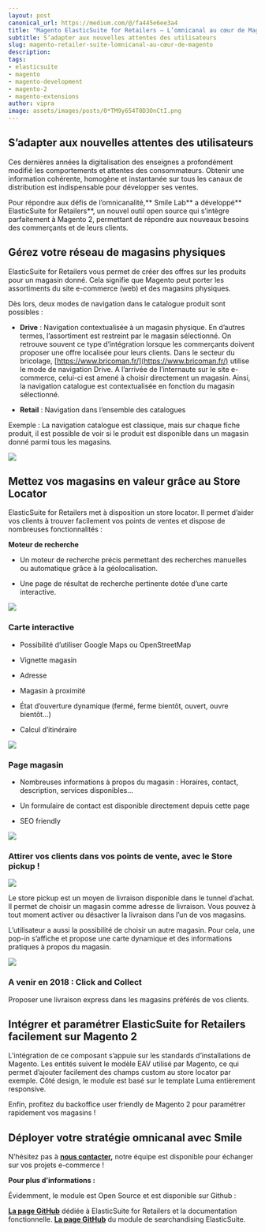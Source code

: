 ```yaml
---
layout: post
canonical_url: https://medium.com/@/fa445e6ee3a4
title: "Magento ElasticSuite for Retailers — L’omnicanal au cœur de Magento"
subtitle: S’adapter aux nouvelles attentes des utilisateurs
slug: magento-retailer-suite-lomnicanal-au-cœur-de-magento
description:
tags:
- elasticsuite
- magento
- magento-development
- magento-2
- magento-extensions
author: vipra
image: assets/images/posts/0*TM9y654T0D3OnCtI.png
---
```


## S’adapter aux nouvelles attentes des utilisateurs

Ces dernières années la digitalisation des enseignes a profondément modifié les comportements et attentes des consommateurs. Obtenir une information cohérente, homogène et instantanée sur tous les canaux de distribution est indispensable pour développer ses ventes.

Pour répondre aux défis de l’omnicanalité,** Smile Lab** a développé** ElasticSuite for Retailers**, un nouvel outil open source qui s’intègre parfaitement à Magento 2, permettant de répondre aux nouveaux besoins des commerçants et de leurs clients.

## Gérez votre réseau de magasins physiques

ElasticSuite for Retailers vous permet de créer des offres sur les produits pour un magasin donné. Cela signifie que Magento peut porter les assortiments du site e-commerce (web) et des magasins physiques.

Dès lors, deux modes de navigation dans le catalogue produit sont possibles :

* **Drive** : Navigation contextualisée à un magasin physique. En d’autres termes, l’assortiment est restreint par le magasin sélectionné.
On retrouve souvent ce type d’intégration lorsque les commerçants doivent proposer une offre localisée pour leurs clients. Dans le secteur du bricolage, [https://www.bricoman.fr/](https://www.bricoman.fr/) utilise le mode de navigation Drive. A l’arrivée de l’internaute sur le site e-commerce, celui-ci est amené à choisir directement un magasin. Ainsi, la navigation catalogue est contextualisée en fonction du magasin sélectionné.

* **Retail** : Navigation dans l’ensemble des catalogues

Exemple : La navigation catalogue est classique, mais sur chaque fiche produit, il est possible de voir si le produit est disponible dans un magasin donné parmi tous les magasins.

![](/assets/images/posts/0*9MrOJmKna-XrGkj0.png)

## Mettez vos magasins en valeur grâce au Store Locator

ElasticSuite for Retailers met à disposition un store locator. Il permet d’aider vos clients à trouver facilement vos points de ventes et dispose de nombreuses fonctionnalités :

**Moteur de recherche**

* Un moteur de recherche précis permettant des recherches manuelles ou automatique grâce à la géolocalisation.

* Une page de résultat de recherche pertinente dotée d’une carte interactive.

![](/assets/images/posts/0*FTdbFa8kfNKKaX3O.png)

### Carte interactive

* Possibilité d’utiliser Google Maps ou OpenStreetMap

* Vignette magasin

* Adresse

* Magasin à proximité

* État d’ouverture dynamique (fermé, ferme bientôt, ouvert, ouvre bientôt…)

* Calcul d’itinéraire

![](/assets/images/posts/1*osLLtDTzVqUpnaUNrZm2og.png)

### Page magasin

* Nombreuses informations à propos du magasin : Horaires, contact, description, services disponibles…

* Un formulaire de contact est disponible directement depuis cette page

* SEO friendly

![](/assets/images/posts/0*uhPkitgRBOMrXJu5.png)

### Attirer vos clients dans vos points de vente, avec le Store pickup !

![](/assets/images/posts/0*An0yk2UIBtc8xpTI.png)

Le store pickup est un moyen de livraison disponible dans le tunnel d’achat. Il permet de choisir un magasin comme adresse de livraison. Vous pouvez à tout moment activer ou désactiver la livraison dans l’un de vos magasins.

L’utilisateur a aussi la possibilité de choisir un autre magasin. Pour cela, une pop-in s’affiche et propose une carte dynamique et des informations pratiques à propos du magasin.

![](/assets/images/posts/0*wnWWi9ZhlEzmMizE.png)

### A venir en 2018 : Click and Collect

Proposer une livraison express dans les magasins préférés de vos clients.

## Intégrer et paramétrer ElasticSuite for Retailers facilement sur Magento 2

L’intégration de ce composant s’appuie sur les standards d’installations de Magento. Les entités suivent le modèle EAV utilisé par Magento, ce qui permet d’ajouter facilement des champs custom au store locator par exemple. Côté design, le module est basé sur le template Luma entièrement responsive.

Enfin, profitez du backoffice user friendly de Magento 2 pour paramétrer rapidement vos magasins !

## Déployer votre stratégie omnicanal avec Smile

N’hésitez pas à [**nous contacter,**](https://www.smile.eu/fr/contact) notre équipe est disponible pour échanger sur vos projets e-commerce !

**Pour plus d’informations :**

Évidemment, le module est Open Source et est disponible sur Github :

[**La page GitHub**](https://github.com/Smile-SA/elasticsuite-for-retailer) dédiée à ElasticSuite for Retailers et la documentation fonctionnelle.
[**La page GitHub**](https://github.com/Smile-SA/elasticsuite) du module de searchandising ElasticSuite.


